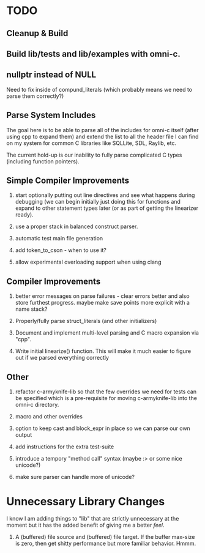 # TODO

## Cleanup & Build

## Build lib/tests and lib/examples with omni-c.

## nullptr instead of NULL

Need to fix inside of compund_literals (which probably means we need
to parse them correctly?)

## Parse System Includes

The goal here is to be able to parse all of the includes for omni-c
itself (after using cpp to expand them) and extend the list to all the
header file I can find on my system for common C libraries like
SQLLite, SDL, Raylib, etc.

The current hold-up is our inability to fully parse complicated C
types (including function pointers).

## Simple Compiler Improvements

1. start optionally putting out line directives and see what happens
   during debugging (we can begin initially just doing this for
   functions and expand to other statement types later (or as part of
   getting the linearizer ready).

1. use a proper stack in balanced construct parser.

1. automatic test main file generation

1. add token_to_cson - when to use it?

1. allow experimental overloading support when using clang

## Compiler Improvements

1. better error messages on parse failures - clear errors better and
   also store furthest progress. maybe make save points more explicit
   with a name stack?

1. Properly/fully parse struct_literals (and other initializers)

1. Document and implement multi-level parsing and C macro expansion
   via "cpp".

1. Write initial linearize() function. This will make it much easier
   to figure out if we parsed everything correctly

## Other

1. refactor c-armyknife-lib so that the few overrides we need for
   tests can be specified which is a pre-requisite for moving
   c-armyknife-lib into the omni-c directory.

1. macro and other overrides

1. option to keep cast and block_expr in place so we can parse our own
   output

1. add instructions for the extra test-suite

1. introduce a tempory "method call" syntax (maybe :> or some nice
   unicode?)

1. make sure parser can handle more of unicode?

# Unnecessary Library Changes

I know I am adding things to "lib" that are strictly unnecessary at
the moment but it has the added benefit of giving me a better
<i>feel</i>.

1. A (buffered) file source and (buffered) file target. If the buffer
   max-size is zero, then get shitty performance but more familiar
   behavior. Hmmm.
